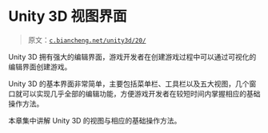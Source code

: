# Unity 3D 视图界面

> 原文：[`c.biancheng.net/unity3d/20/`](http://c.biancheng.net/unity3d/20/)

Unity 3D 拥有强大的编辑界面，游戏开发者在创建游戏过程中可以通过可视化的编辑界面创建游戏。

Unity 3D 的基本界面非常简单，主要包括菜单栏、工具栏以及五大视图，几个窗口就可以实现几乎全部的编辑功能，方便游戏开发者在较短时间内掌握相应的基础操作方法。

本章集中讲解 Unity 3D 的视图与相应的基础操作方法。